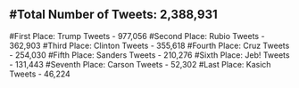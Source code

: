 #Total Number of Tweets: 2,388,931 
---
#First Place: Trump Tweets - 977,056
#Second Place: Rubio Tweets - 362,903
#Third Place: Clinton Tweets - 355,618
#Fourth Place: Cruz Tweets - 254,030
#Fifth Place: Sanders Tweets - 210,276
#Sixth Place: Jeb! Tweets - 131,443
#Seventh Place: Carson Tweets - 52,302
#Last Place: Kasich Tweets - 46,224

